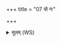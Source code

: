 +++
title = "07 यो नः"

+++
<details><summary>मूलम् (WS)</summary>

यो नः सोम सुशंसिनो दुःशंसो अभिदासति ।  
वज्रेणास्य मुखे जहि स सम्पिष्टो अपायति ॥ ८ ॥
</details>